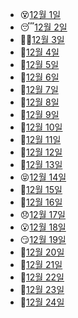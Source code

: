 - 😵[12월 1일](12.1_project.md)
- 😴[12월 2일](12.2_project.md)
- 🕵️‍♀️[12월 3일](12.3_project.md)
- 🧛[12월 4일](12.4_project.md)
- 🥶[12월 5일](12.5_project.md)
- 🙏[12월 6일](12.6_project.md)
- 🦸[12월 7일](12.7_project.md)
- 🤢[12월 8일](12.8_project.md)
- 🥑[12월 9일](12.9_project.md)
- 🎃[12월 10일](12.10_project.md)
- 🍰[12월 11일](12.11_project.md)
- 🍬[12월 12일](12.12_project.md)
- 👤[12월 13일](12.13_project.md)
- 😝[12월 14일](12.14_project.md)
- 🍺[12월 15일](12.15_project.md)
- 🍷[12월 16일](12.16_project.md)
- 😞[12월 17일](12.17.md)
- 😮[12월 18일](12.18.md)
- 😏[12월 19일](12.19.md)
- 🥳[12월 20일](12.20.md)
- 👧[12월 21일](12.21.md)
- 🌈[12월 22일](12.22.md)
- 🍙[12월 23일](12.23.md)
- 🎂[12월 24일](12.24.md)

